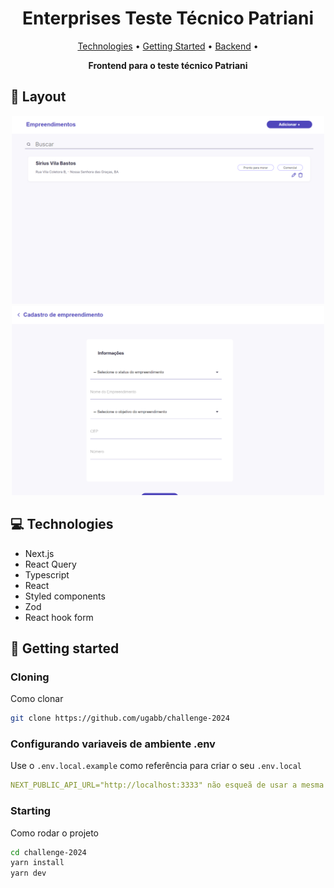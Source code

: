 <h1 align="center" style="font-weight: bold;">Enterprises Teste Técnico Patriani</h1>

<p align="center">
 <a href="#tech">Technologies</a> • 
 <a href="#started">Getting Started</a> • 
<a href="https://github.com/ugabb/enterprise-api">Backend</a> • 
</p>

<p align="center">
    <b>Frontend para o teste técnico Patriani</b>
</p>

<h2 id="layout">🎨 Layout</h2>

<p align="center">
    <img src="/public/images/home-page.png" alt="Image Example" width="500px">
    <img src="/public/images/register.png" alt="Image Example" width="500px">
</p>

<h2 id="technologies">💻 Technologies</h2>

- Next.js
- React Query
- Typescript
- React
- Styled components
- Zod
- React hook form

<h2 id="started">🚀 Getting started</h2>

<h3>Cloning</h3>

Como clonar

```bash
git clone https://github.com/ugabb/challenge-2024
```

<h3>Configurando variaveis de ambiente .env </h2>

Use o `.env.local.example` como referência para criar o seu `.env.local`


```yaml
NEXT_PUBLIC_API_URL="http://localhost:3333" não esqueã de usar a mesma porta do backend
```

<h3>Starting</h3>

Como rodar o projeto

```bash
cd challenge-2024
yarn install
yarn dev
```
